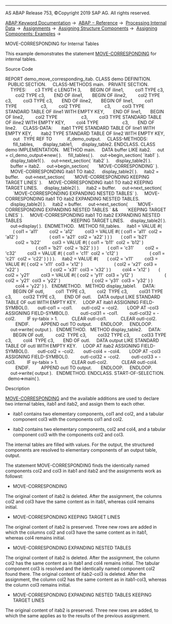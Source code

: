   

* * *

AS ABAP Release 753, ©Copyright 2019 SAP AG. All rights reserved.

[ABAP Keyword Documentation](javascript:call_link\('abenabap.htm'\)) →  [ABAP − Reference](javascript:call_link\('abenabap_reference.htm'\)) →  [Processing Internal Data](javascript:call_link\('abenabap_data_working.htm'\)) →  [Assignments](javascript:call_link\('abenvalue_assignments.htm'\)) →  [Assigning Structure Components](javascript:call_link\('abencorresponding.htm'\)) →  [Assigning Components: Examples](javascript:call_link\('abencorresponding_abexas.htm'\)) → 

MOVE-CORRESPONDING for Internal Tables

This example demonstrates the statement [MOVE-CORRESPONDING](javascript:call_link\('abapmove-corresponding.htm'\)) for internal tables.

Source Code

REPORT demo\_move\_corresponding\_itab.
CLASS demo DEFINITION.
  PUBLIC SECTION.
    CLASS-METHODS main.
  PRIVATE SECTION.
    TYPES:
      c3 TYPE c LENGTH 3,
      BEGIN OF iline1,
        col1 TYPE c3,
        col2 TYPE c3,
      END OF iline1,
      BEGIN OF iline2,
        col2 TYPE c3,
        col3 TYPE c3,
      END OF iline2,
      BEGIN OF line1,
        col1 TYPE                   c3,
        col2 TYPE                   c3,
        col3 TYPE STANDARD TABLE OF iline1 WITH EMPTY KEY,
      END OF line1,
      BEGIN OF line2,
        col2 TYPE                   c3,
        col3 TYPE STANDARD TABLE OF iline2 WITH EMPTY KEY,
        col4 TYPE                   c3,
      END OF line2.
    CLASS-DATA:
      itab1 TYPE STANDARD TABLE OF line1 WITH EMPTY KEY,
      itab2 TYPE STANDARD TABLE OF line2 WITH EMPTY KEY,
      out   TYPE REF TO            if\_demo\_output.
    CLASS-METHODS:
      fill\_tables,
      display\_table1,
      display\_table2.
ENDCLASS.
CLASS demo IMPLEMENTATION.
  METHOD main.
    DATA buffer LIKE itab2.
    out = cl\_demo\_output=>new( ).
    fill\_tables( ).
    out->begin\_section( \`itab1\` ).
    display\_table1( ).
    out->next\_section( \`itab2\` ).
    display\_table2( ).
    buffer = itab2.
    out->begin\_section(
      \`MOVE-CORRESPONDING\` ).
    MOVE-CORRESPONDING itab1 TO itab2.
    display\_table2( ).
    itab2 = buffer.
    out->next\_section(
      \`MOVE-CORRESPONDING KEEPING TARGET LINES\` ).
    MOVE-CORRESPONDING itab1 TO itab2 KEEPING TARGET LINES.
    display\_table2( ).
    itab2 = buffer.
    out->next\_section(
      \`MOVE-CORRESPONDING EXPANDING NESTED TABLES\` ).
    MOVE-CORRESPONDING itab1 TO itab2 EXPANDING NESTED TABLES.
    display\_table2( ).
    itab2 = buffer.
    out->next\_section(
      \`MOVE-CORRESPONDING EXPANDING NESTED TABLES \` &&
      \`KEEPING TARGET LINES\` ).
    MOVE-CORRESPONDING itab1 TO itab2 EXPANDING NESTED TABLES
                                      KEEPING TARGET LINES.
    display\_table2( ).
    out->display( ).  ENDMETHOD.
  METHOD fill\_tables.
    itab1 = VALUE #(
      ( col1 = 'a11'
        col2 = 'a12'
        col3 = VALUE #( ( col1 = 'a11'  col2 = 'a12' )
                        ( col1 = 'a21'  col2 = 'a22' ) ) )
      ( col1 = 'b21'
        col2 = 'b22'
        col3 = VALUE #( ( col1 = 'b11'  col2 = 'b12' )
                        ( col1 = 'b21'  col2 = 'b22' ) ) )
      ( col1 = 'c31'
        col2 = 'c32'
        col3 = VALUE #( ( col1 = 'c11'  col2 = 'c12' )
                        ( col1 = 'c21'  col2 = 'c22' ) ) ) ).
    itab2 = VALUE #(
      ( col2 = 'x11'
        col3 = VALUE #( ( col2 = 'x11'  col3 = 'x12' )
                        ( col2 = 'x21'  col3 = 'x22' )
                        ( col2 = 'x31'  col3 = 'x32' ) )
        col4 = 'x12' )
      ( col2 = 'y21'
        col3 = VALUE #( ( col2 = 'y11'  col3 = 'y12' )
                        ( col2 = 'y21'  col3 = 'y22' )
                        ( col2 = 'y31'  col3 = 'y32' ) )
        col4 = 'y22' ) ).
  ENDMETHOD.
  METHOD display\_table1.
    DATA:
      BEGIN OF outl,
        col1  TYPE c3,
        col2  TYPE c3,
        col31 TYPE c3,
        col32 TYPE c3,
      END OF outl.
    DATA output LIKE STANDARD TABLE OF outl WITH EMPTY KEY.
    LOOP AT itab1 ASSIGNING FIELD-SYMBOL(<wa>).
      outl-col1 = <wa>-col1.
      outl-col2 = <wa>-col2.
      LOOP AT <wa>-col3 ASSIGNING FIELD-SYMBOL(<col3>).
        outl-col31 = <col3>-col1.
        outl-col32 = <col3>-col2.
        IF sy-tabix > 1.
          CLEAR outl-col1.
          CLEAR outl-col2.
        ENDIF.
        APPEND outl TO output.
      ENDLOOP.
    ENDLOOP.
    out->write( output ).
  ENDMETHOD.
  METHOD display\_table2.
    DATA:
      BEGIN OF outl,
        col2  TYPE c3,
        col32 TYPE c3,
        col33 TYPE c3,
        col4  TYPE c3,
      END OF outl.
    DATA output LIKE STANDARD TABLE OF outl WITH EMPTY KEY.
    LOOP AT itab2 ASSIGNING FIELD-SYMBOL(<wa>).
      outl-col2 = <wa>-col2.
      outl-col4 = <wa>-col4.
      LOOP AT <wa>-col3 ASSIGNING FIELD-SYMBOL(<col3>).
        outl-col32 = <col3>-col2.
        outl-col33 = <col3>-col3.
        IF sy-tabix > 1.
          CLEAR outl-col2.
          CLEAR outl-col4.
        ENDIF.
        APPEND outl TO output.
      ENDLOOP.
    ENDLOOP.
    out->write( output ).
  ENDMETHOD.
ENDCLASS.
START-OF-SELECTION.
  demo=>main( ).

Description

[MOVE-CORRESPONDING](javascript:call_link\('abapmove-corresponding_itab.htm'\)) and the available additions are used to declare two internal tables, itab1 and itab2, and assign them to each other.

-   itab1 contains two elementary components, col1 and col2, and a tabular component col3 with the components col1 and col2.

-   itab2 contains two elementary components, col2 and col4, and a tabular component col3 with the components col2 and col3.

The internal tables are filled with values. For the output, the structured components are resolved to elementary components of an output table, output.

The statement MOVE-CORRESPONDING finds the identically named components col2 and col3 in itab1 and itab2 and the assignments work as followst:

-   MOVE-CORRESPONDING

The original content of itab2 is deleted. After the assignment, the columns col2 and col3 have the same content as in itab1, whereas col4 remains initial.

-   MOVE-CORRESPONDING KEEPING TARGET LINES

The original content of itab2 is preserved. Three new rows are added in which the columns col2 and col3 have the same content as in itab1, whereas col4 remains initial.

-   MOVE-CORRESPONDING EXPANDING NESTED TABLES

The original content of itab2 is deleted. After the assignment, the column col2 has the same content as in itab1 and col4 remains initial. The tabular component col3 is resolved and the identically named component col2 found there. The original content of itab2-col3 is deleted. After the assignment, the column col2 has the same content as in itab1-col3, whereas the column col3 remains initial.

-   MOVE-CORRESPONDING EXPANDING NESTED TABLES KEEPING TARGET LINES

The original content of itab2 is preserved. Three new rows are added, to which the same applies as to the results of the previous assignment.